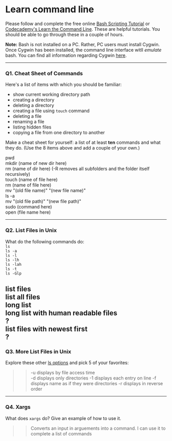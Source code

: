 # Learn command line

Please follow and complete the free online [Bash Scripting Tutorial](https://ryanstutorials.net/bash-scripting-tutorial/) or [Codecademy's Learn the Command Line](https://www.codecademy.com/learn/learn-the-command-line). These are helpful tutorials. You should be able to go through these in a couple of hours.

**Note:** Bash is not installed on a PC. Rather, PC users must install Cygwin. Once Cygwin has been installed, the command line interface witll _emulate_ bash. You can find all information regarding Cygwin [here](https://www.cygwin.com/).

---

### Q1.  Cheat Sheet of Commands  

Here's a list of items with which you should be familiar:  
* show current working directory path
* creating a directory
* deleting a directory
* creating a file using `touch` command
* deleting a file
* renaming a file
* listing hidden files
* copying a file from one directory to another

Make a cheat sheet for yourself: a list of at least **ten** commands and what they do.  (Use the 8 items above and add a couple of your own.)  

pwd <br/>
mkdir (name of new dir here) <br/>
rm (name of dir here) (-R removes all subfolders and the folder itself recursively) <br/>
touch (name of file here) <br/>
rm (name of file here) <br/>
mv "(old file name)" "(new file name)" <br/>
ls -a <br/>
mv "(old file path)" "(new file path)" <br/>
sudo (command here) <br/>
open (file name here) <br/>

---

### Q2.  List Files in Unix   

What do the following commands do:  
`ls`  
`ls -a`  
`ls -l`  
`ls -lh`  
`ls -lah`  
`ls -t`  
`ls -Glp`  

list files <br/>
list all files <br/>
long list <br/>
long list with human readable files <br/>
? <br/>
list files with newest first <br/>
? <br/>
---

### Q3.  More List Files in Unix  

Explore these other [ls options](http://www.techonthenet.com/unix/basic/ls.php) and pick 5 of your favorites:

> > -u displays by file access time <br/>
-d displays only directories
-1 displays each entry on line
-f displays name as if they were directories
-r displays in reverse order

---

### Q4.  Xargs   

What does `xargs` do? Give an example of how to use it.

> > Converts an input in arguements into a command. I can use it to complete a list of commands

 

